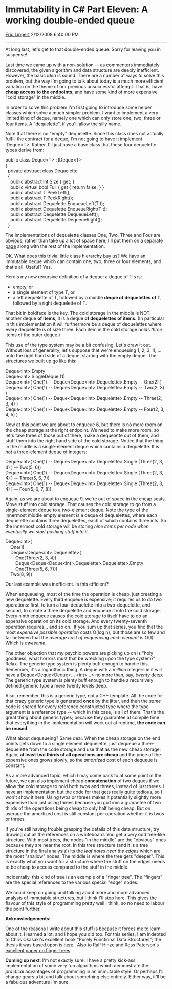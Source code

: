 <div id="page">

# Immutability in C\# Part Eleven: A working double-ended queue

[Eric Lippert](https://social.msdn.microsoft.com/profile/Eric%20Lippert) 2/12/2008 6:40:00 PM

-----

<div id="content">

<div class="mine">

At long last, let's get to that double-ended queue. Sorry for leaving you in suspense\!

Last time we came up with a non-solution -- as commenters immediately discovered, the given algorithm and data structure are deeply inefficient.  However, the basic *idea* is sound. There are a number of ways to solve this problem, but the way I'm going to talk about today is a much more efficient variation on the theme of our previous unsuccessful attempt. That is, have **cheap access to the endpoints**, and have some kind of more expensive "cold storage" in the middle.

In order to solve this problem I'm first going to introduce some helper classes which solve a much simpler problem. I want to implement a very limited kind of deque, namely one which can only store one, two, three or four items. A "dequelette", if you'll allow the silly name.

Note that there is no "empty" dequelette. Since this class does not actually fulfill the contract for a deque, I'm not going to have it implement <span class="code">IDeque\<T\></span>. Rather, I'll just have a base class that these four dequelette types derive from:

<span class="code"> </span>

public class Deque\<T\> : IDeque\<T\>  
{  
  private abstract class Dequelette  
  {  
    public abstract int Size { get; }  
    public virtual bool Full { get { return false; } }  
    public abstract T PeekLeft();  
    public abstract T PeekRight();  
    public abstract Dequelette EnqueueLeft(T t);  
    public abstract Dequelette EnqueueRight(T t);  
    public abstract Dequelette DequeueLeft();  
    public abstract Dequelette DequeueRight();  
  }

The implementations of dequelette classes <span class="code">One</span>, <span class="code">Two</span>, <span class="code">Three</span> and <span class="code">Four</span> are obvious; rather than take up a lot of space here, I'll put them on a [separate page](http://blogs.msdn.com/ericlippert/pages/deque-cs.aspx) along with the rest of the implementation.

OK. What does this trivial little class hierarchy buy us? We have an immutable deque which can contain one, two, three or four elements, and that's all. Useful? Yes.

Here's my new recursive definition of a deque: a deque of T's is:

  - empty, or
  - a single element of type T, or
  - a left dequelette of T, followed by a middle **deque of dequelettes of T**, followed by a right dequelette of T.

That bit in boldface is the key. The cold storage in the middle is NOT another deque **of items**, it is a deque **of dequelettes of items**. (In particular in this implementation it will furthermore be a deque of dequelettes where every dequelette is of size three. Each item in the cold storage holds *three* items of the outer deque.)

This use of the type system may be a bit confusing. Let's draw it out. Without loss of generality, let's suppose that we're enqueuing 1, 2, 3, 4, ... onto the right hand side of a deque, starting with the empty deque. The structures we built up go like this:

<span class="code"> </span>

Deque\<int\>.Empty  
Deque\<int\>.SingleDeque (1)  
Deque\<int\>( One(1) -- Deque\<Deque\<int\>.Dequelette\>.Empty -- One(2) )  
Deque\<int\>( One(1) -- Deque\<Deque\<int\>.Dequelette\>.Empty -- Two(2, 3) )  
Deque\<int\>( One(1) -- Deque\<Deque\<int\>.Dequelette\>.Empty -- Three(2, 3, 4) )  
Deque\<int\>( One(1) -- Deque\<Deque\<int\>.Dequelette\>.Empty -- Four(2, 3, 4, 5) )

Now at this point we are about to enqueue 6, but there is no more room on the cheap storage at the right endpoint. We need to make more room, so let's take three of those out of there, make a dequelette out of them, and stuff them into the right hand side of the cold storage. Notice that the thing in the middle is a single-element deque which contains a dequelette. It is *not* a three-element deque of integers:

<span class="code"> </span>

Deque\<int\>( One(1) -- Deque\<Deque\<int\>.Dequelette\>.Single (Three(2, 3, 4) ) -- Two(5, 6))  
Deque\<int\>( One(1) -- Deque\<Deque\<int\>.Dequelette\>.Single (Three(2, 3, 4) ) -- Three(5, 6, 7))  
Deque\<int\>( One(1) -- Deque\<Deque\<int\>.Dequelette\>.Single (Three(2, 3, 4) ) -- Four(5, 6, 7, 8))

Again, as we are about to enqueue 9, we're out of space in the cheap seats. Move stuff into cold storage. That causes the cold storage to go from a single-element deque to a two-element deque. Note the type of the innermost middle empty element is a deque of dequelettes, where each dequelette contains three dequelettes, each of which contains three ints. So the innermost cold storage will be storing *nine items per node when eventually we start pushing stuff into it.*<span class="code"> </span>

Deque\<int\>(  
    One(1)  
    Deque\<Deque\<int\>.Dequelette\>(  
        One(Three(2, 3, 4))   
        Deque\<Deque\<Deque\<int\>.Dequelette\>.Dequelette\>.Empty  
        One(Three(5, 6, 7)))  
    Two(8, 9))  
  

Our last example was inefficient. Is this efficient?

When enqueueing, most of the time the operation is cheap, just creating a new dequelette. Every third enqueue is expensive; it requires us to do two operations: first, to turn a four-dequelette into a two-dequelette, and second, to create a three dequelette and enqueue it into the cold storage. Every ninth enqueue causes the cold storage to itself have to do an expensive operation on its cold storage. And every twenty-seventh operation requires... and so on.  If you sum up that series, you find that the most *expensive possible operation* costs O(log n), but those are so few and far between that the *average cost of enqueueing each element* is O(1). Which is *awesome*.

The other objection that my psychic powers are picking up on is "holy goodness, what horrors must that be wrecking upon the type system?" Relax. The generic type system is plenty buff enough to handle this. Remember, it's a logarithmic thing. A deque with a *million* integers in it will have a <span class="code">Deque\<Deque\<Deque\<... \<int\>...\></span> no more than, say, *twenty* deep. The generic type system is plenty buff enough to handle a recursively defined generic type a mere twenty levels deep.

Also, remember, this is a generic type, not a C++ template. All the code for that crazy generic type is generated **once** by the jitter, and then the *same* code is shared for every reference constructed type where the type argument is a reference type -- which in this case, is all of them. That's the great thing about generic types; because they guarantee at compile time that everything in the implementation will work out at runtime, **the code can be reused**.

What about dequeueing? Same deal. When the cheap storage on the end points gets down to a single element dequelette, just dequeue a three-dequelette from the code storage and use that as the new cheap storage. Again, **at least** **two thirds of all operations are cheap** and the price of the expensive ones grows slowly, so the *amortized* cost of each dequeue is constant.

As a more advanced topic, which I may come back to at some point in the future, we can also implement cheap **concatenation** of two deques if we allow the cold storage to hold both twos and threes, instead of just threes. I have an implementation but the code for that gets really quite tedious, so I won't show it here. Using twos or threes makes it potentially slightly more expensive than just using threes because you go from a guarantee of two thirds of the operations being cheap to only half being cheap. But on average the amortized cost is still constant per operation whether it is twos or threes.

If you're still having trouble grasping the details of this data structure, try drawing out all the references on a whiteboard. You get a very odd tree-like structure. With most trees, the nodes "in the middle" are the "obvious" ones because they are near the root. In this tree structure (and it is a tree structure in the final analysis\!) its the *leaf notes near the edges* which are the most "shallow" nodes. The middle is where the tree gets "deeper". This is exactly what you want for a structure where the stuff on the edges needs to be cheap to access compared to the stuff in the middle.

Incidentally, this kind of tree is an example of a "finger tree". The "fingers" are the special references to the various special "edge" nodes.

We could keep on going and talking about more and more advanced analysis of immutable structures, but I think I'll stop here. This gives the flavour of this style of programming pretty well I think, so no need to labour the point further.

**Acknowledgements:**

One of the reasons I write about this stuff is because it forces me to learn about it. I learned a lot, and I hope you did too. For this series, I am indebted to Chris Okasaki's excellent book "Purely Functional Data Structures"; the thesis it was based upon is [here](http://www.cs.cmu.edu/~rwh/theses/okasaki.pdf).  Also to Ralf Hinze and Ross Paterson's [excellent paper on finger trees](http://www.soi.city.ac.uk/~ross/papers/FingerTree.pdf).

**Coming up next**: I'm not exactly sure. I have a pretty kick-ass implementation of some very fun algorithms which demonstrate the *practical* advantages of programming in an immutable style. Or perhaps I'll change gears a bit and talk about something else entirely. Either way, it'll be a fabulous adventure I'm sure.

</div>

</div>

</div>

